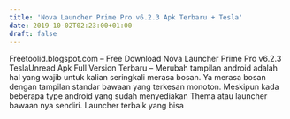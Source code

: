 ```yaml
---
title: 'Nova Launcher Prime Pro v6.2.3 Apk Terbaru + Tesla'
date: 2019-10-02T02:23:00+01:00
draft: false
---
```


  
  
  
  
  
  
  
Freetoolid.blogspot.com – Free Download Nova Launcher Prime Pro v6.2.3 TeslaUnread Apk Full Version Terbaru – Merubah tampilan android adalah hal yang wajib untuk kalian seringkali merasa bosan. Ya merasa bosan dengan tampilan standar bawaan yang terkesan monoton. Meskipun kada beberapa type android yang sudah menyediakan Thema atau launcher bawaan nya sendiri. Launcher terbaik yang bisa